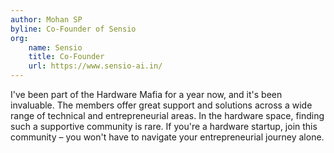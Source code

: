 ```yaml
---
author: Mohan SP
byline: Co-Founder of Sensio
org:
    name: Sensio
    title: Co-Founder
    url: https://www.sensio-ai.in/
---
```

I've been part of the Hardware Mafia for a year now, and it's been invaluable. The members offer great support and solutions across a wide range of technical and entrepreneurial areas. In the hardware space, finding such a supportive community is rare. If you're a hardware startup, join this community – you won't have to navigate your entrepreneurial journey alone.